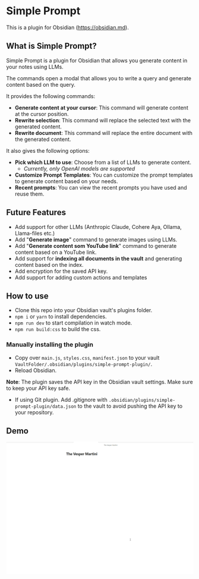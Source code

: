 # Simple Prompt

This is a plugin for Obsidian (https://obsidian.md).

## What is Simple Prompt?

Simple Prompt is a plugin for Obsidian that allows you generate content in your notes using LLMs.

The commands open a modal that allows you to write a query and generate content based on the query.

It provides the following commands:

- **Generate content at your cursor**: This command will generate content at the cursor position.
- **Rewrite selection**: This command will replace the selected text with the generated content.
- **Rewrite document**: This command will replace the entire document with the generated content.

It also gives the following options:

- **Pick which LLM to use**: Choose from a list of LLMs to generate content.
  - *Currently, only OpenAI models are supported*
- **Customize Prompt Templates**: You can customize the prompt templates to generate content based on your needs.
- **Recent prompts**: You can view the recent prompts you have used and reuse them.

## Future Features

- Add support for other LLMs (Anthropic Claude, Cohere Aya, Ollama, Llama-files etc.)
- Add "**Generate image**" command to generate images using LLMs.
- Add "**Generate content som YouTube link**" command to generate content based on a YouTube link.
- Add support for **indexing all documents in the vault** and generating content based on the index.
- Add encryption for the saved API key.
- Add support for adding custom actions and templates

## How to use

- Clone this repo into your Obsidian vault's plugins folder.
- `npm i` or `yarn` to install dependencies.
- `npm run dev` to start compilation in watch mode.
- `npm run build:css` to build the css.

### Manually installing the plugin

- Copy over `main.js`, `styles.css`, `manifest.json` to your vault `VaultFolder/.obsidian/plugins/simple-prompt-plugin/`.
- Reload Obsidian.

**Note**: The plugin saves the API key in the Obsidian vault settings. Make sure to keep your API key safe. 
- If using Git plugin. Add .gitignore with `.obsidian/plugins/simple-prompt-plugin/data.json` to the vault to avoid pushing the API key to your repository.

## Demo

![Demo](./assets/SimplePromptDocument.gif)
